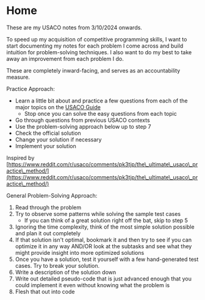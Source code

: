 # Home

These are my USACO notes from 3/10/2024 onwards.&#x20;

To speed up my acquisition of competitive programming skills, I want to start documenting my notes for each problem I come across and build intuition for problem-solving techniques. I also want to do my best to take away an improvement from each problem I do.&#x20;

These are completely inward-facing, and serves as an accountability measure.

Practice Approach:&#x20;

* Learn a little bit about and practice a few questions from each of the major topics on the [USACO Guide](https://usaco.guide/)
  * Stop once you can solve the easy questions from each topic
* Go through questions from previous USACO contexts
* Use the problem-solving approach below up to step 7
* Check the official solution
* Change your solution if necessary
* Implement your solution

Inspired by [https://www.reddit.com/r/usaco/comments/pk3tjp/the\_ultimate\_usaco\_practice\_method/](https://www.reddit.com/r/usaco/comments/pk3tjp/the\_ultimate\_usaco\_practice\_method/)

General Problem-Solving Approach:

1. Read through the problem
2. Try to observe some patterns while solving the sample test cases&#x20;
   * If you can think of a great solution right off the bat, skip to step 5&#x20;
3. Ignoring the time complexity, think of the most simple solution possible and plan it out completely
4. If that solution isn't optimal, bookmark it and then try to see if you can optimize it in any way AND/OR look at the subtasks and see what they might provide insight into more optimized solutions
5. Once you have a solution, test it yourself with a few hand-generated test cases. Try to break your solution.
6. Write a description of the solution down
7. Write out detailed pseudo-code that is just advanced enough that you could implement it even without knowing what the problem is
8. Flesh that out into code
